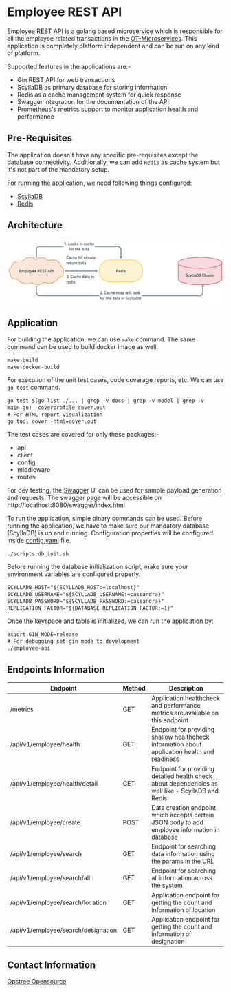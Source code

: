 # Employee REST API

Employee REST API is a golang based microservice which is responsible for all the employee related transactions in the [OT-Microservices](https://github.com/OT-MICROSERVICES). This application is completely platform independent and can be run on any kind of platform.

Supported features in the applications are:-

- Gin REST API for web transactions
- ScyllaDB as primary database for storing information
- Redis as a cache management system for quick response
- Swagger integration for the documentation of the API
- Prometheus's metrics support to monitor application health and performance

## Pre-Requisites

The application doesn't have any specific pre-requisites except the database connectivity. Additionally, we can add `Redis` as cache system but it's not part of the mandatory setup.

For running the application, we need following things configured:

- [ScyllaDB](https://www.scylladb.com/)
- [Redis](https:/redis.com/)

## Architecture

![](./static/employee.png)

## Application 

For building the application, we can use `make` command. The same command can be used to build docker image as well.

```shell
make build
make docker-build
```

For execution of the unit test cases, code coverage reports, etc. We can use `go test` command.

```shell
go test $(go list ./... | grep -v docs | grep -v model | grep -v main.go) -coverprofile cover.out
# For HTML report visualization
go tool cover -html=cover.out
```

The test cases are covered for only these packages:-
- api
- client
- config
- middleware
- routes

For dev testing, the [Swagger](https://swagger.io/) UI can be used for sample payload generation and requests. The swagger page will be accessible on http://localhost:8080/swagger/index.html

To run the application, simple binary commands can be used. Before running the application, we have to make sure our mandatory database (ScyllaDB) is up and running. Configuration properties will be configured inside [config.yaml](./config.yaml) file.

```shell
./scripts.db_init.sh
```

Before running the database initialization script, make sure your environment variables are configured properly.

```shell
SCYLLADB_HOST="${SCYLLADB_HOST:=localhost}"
SCYLLADB_USERNAME="${SCYLLADB_USERNAME:=cassandra}"
SCYLLADB_PASSWORD="${SCYLLADB_PASSWORD:=cassandra}"
REPLICATION_FACTOR="${DATABASE_REPLICATION_FACTOR:=1}"
```

Once the keyspace and table is initialized, we can run the application by:

```shell
export GIN_MODE=release
# For debugging set gin mode to development
./employee-api
```
## Endpoints Information

| **Endpoint**                        | **Method** | **Description**                                                                                   |
|-------------------------------------|------------|---------------------------------------------------------------------------------------------------|
| /metrics                            | GET        | Application healthcheck and performance metrics are available on this endpoint                    |
| /api/v1/employee/health             | GET        | Endpoint for providing shallow healthcheck information about application health and readiness     |
| /api/v1/employee/health/detail      | GET        | Endpoint for providing detailed health check about dependencies as well like - ScyllaDB and Redis |
| /api/v1/employee/create             | POST       | Data creation endpoint which accepts certain JSON body to add employee information in database    |
| /api/v1/employee/search             | GET        | Endpoint for searching data information using the params in the URL                               |
| /api/v1/employee/search/all         | GET        | Endpoint for searching all information across the system                                          |
| /api/v1/employee/search/location    | GET        | Application endpoint for getting the count and information of location                            |
| /api/v1/employee/search/designation | GET        | Application endpoint for getting the count and information of designation                         |

## Contact Information

[Opstree Opensource](mailto:opensource@opstree.com)
